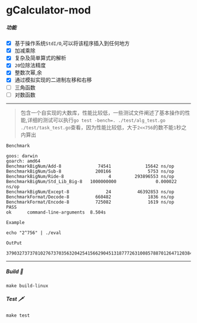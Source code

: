 # gCalculator-mod

##### 功能

- [x] 基于操作系统`StdI/O`,可以将该程序插入到任何地方
- [x] 加减乘除
- [x] 复杂及简单算式的解析
- [x] `20`位除法精度
- [x] 整数次幂,余
- [x] 通过模拟实现的二进制左移和右移
- [ ] 三角函数
- [ ] 对数函数

---

> 包含一个自实现的大数库，性能比较低，一些测试文件阐述了基本操作的性能,详细的测试可以执行`go test -bench=. ./test/alg_test.go ./test/task_test.go`查看，因为性能比较低，大于`2<<756`的数不能`1`秒之内算出

`Benchmark`

```shell
goos: darwin
goarch: amd64
BenchmarkBigNum/Add-8              74541             15642 ns/op
BenchmarkBigNum/Sub-8             200166              5753 ns/op
BenchmarkBigNum/Ride-8                 4         293896553 ns/op
BenchmarkBigNum/Std_Lib_Big-8   1000000000               0.000022 ns/op
BenchmarkBigNum/Except-8              24          46392853 ns/op
BenchmarkFormat/Decode-8          660482              1836 ns/op
BenchmarkFormat/Encode-8          725082              1619 ns/op
PASS
ok      command-line-arguments  8.504s
```

`Example`

```shell
echo "2^756" | ./eval
```

`OutPut`

```shell
379032737378102767370356320425415662904513187772631008578870126471203845870697482014374611530431269030880793627229265919475483409207718357286202948008100864063587640630090308972232735749901964068667724412528434753635948938919936
```

---

##### Build :dart:

```shell
make build-linux
```

##### Test :dagger:

```shell
make test
```

